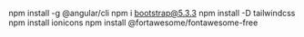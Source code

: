 npm install -g @angular/cli
npm i bootstrap@5.3.3
npm install -D tailwindcss
npm install ionicons
npm install @fortawesome/fontawesome-free
